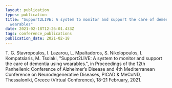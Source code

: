 ```yaml
---
layout: publication
types: publication
title: "Support2LIVE: A system to monitor and support the care of dementia using
  wearables"
date: 2021-02-18T12:26:01.433Z
tags: conference_publications
publication_date: 2021-02-18
---
```

T. G. Stavropoulos, I. Lazarou, L. Mpaltadoros, S. Nikolopoulos, I. Kompatsiaris, M. Tsolaki, "Support2LIVE: A system to monitor and support the care of dementia using wearables.", in Proceedings of the 12th Panhellenic Conference of Alzheimer’s Disease and 4th Mediterranean Conference on Neurodegenerative Diseases, PICAD & MeCoND, Thessaloniki, Greece (Virtual Conference), 18-21 February, 2021.